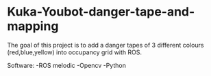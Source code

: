 # Kuka-Youbot-danger-tape-and-mapping

The goal of this project is to add a danger tapes of 3 different colours (red,blue,yellow) into occupancy grid with ROS. 

Software:
-ROS melodic
-Opencv
-Python
